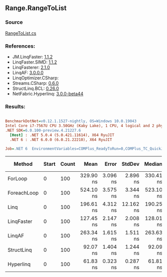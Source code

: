 ﻿## Range.RangeToList

### Source
[RangeToList.cs](../LinqBenchmarks/Range/RangeToList.cs)

### References:
- JM.LinqFaster: [1.1.2](https://www.nuget.org/packages/JM.LinqFaster/1.1.2)
- LinqFaster.SIMD: [1.1.2](https://www.nuget.org/packages/LinqFaster.SIMD/1.0.3)
- LinqFasterer: [2.1.0](https://www.nuget.org/packages/LinqFasterer/2.1.0)
- LinqAF: [3.0.0.0](https://www.nuget.org/packages/LinqAF/3.0.0.0)
- LinqOptimizer.CSharp: [](https://www.nuget.org/packages/LinqOptimizer.CSharp/)
- Streams.CSharp: [0.6.0](https://www.nuget.org/packages/Streams.CSharp/0.6.0)
- StructLinq.BCL: [0.26.0](https://www.nuget.org/packages/StructLinq/0.26.0)
- NetFabric.Hyperlinq: [3.0.0-beta44](https://www.nuget.org/packages/NetFabric.Hyperlinq/3.0.0-beta44)

### Results:
``` ini

BenchmarkDotNet=v0.12.1.1527-nightly, OS=Windows 10.0.19043
Intel Core i7-7567U CPU 3.50GHz (Kaby Lake), 1 CPU, 4 logical and 2 physical cores
.NET SDK=6.0.100-preview.4.21227.6
  [Host] : .NET 5.0.4 (5.0.421.11614), X64 RyuJIT
  .NET 6 : .NET 6.0.0 (6.0.21.22210), X64 RyuJIT

Job=.NET 6  EnvironmentVariables=COMPlus_ReadyToRun=0,COMPlus_TC_QuickJitForLoops=1,COMPlus_TieredPGO=1  Runtime=.NET 6.0  

```
|      Method | Start | Count |      Mean |    Error |    StdDev |    Median | Ratio | RatioSD |  Gen 0 | Gen 1 | Gen 2 | Allocated |
|------------ |------ |------ |----------:|---------:|----------:|----------:|------:|--------:|-------:|------:|------:|----------:|
|     ForLoop |     0 |   100 | 329.90 ns | 3.096 ns |  2.896 ns | 330.41 ns |  1.00 |    0.00 | 0.5660 |     - |     - |   1,184 B |
| ForeachLoop |     0 |   100 | 524.10 ns | 3.575 ns |  3.344 ns | 523.10 ns |  1.59 |    0.02 | 0.5922 |     - |     - |   1,240 B |
|        Linq |     0 |   100 | 196.61 ns | 4.312 ns | 12.162 ns | 190.25 ns |  0.64 |    0.04 | 0.2370 |     - |     - |     496 B |
|  LinqFaster |     0 |   100 | 127.45 ns | 2.147 ns |  2.008 ns | 128.01 ns |  0.39 |    0.01 | 0.4206 |     - |     - |     880 B |
|      LinqAF |     0 |   100 | 263.34 ns | 1.615 ns |  1.511 ns | 263.63 ns |  0.80 |    0.01 | 0.2179 |     - |     - |     456 B |
|  StructLinq |     0 |   100 |  92.07 ns | 1.404 ns |  1.244 ns |  92.09 ns |  0.28 |    0.00 | 0.2180 |     - |     - |     456 B |
|   Hyperlinq |     0 |   100 |  61.83 ns | 0.323 ns |  0.287 ns |  61.81 ns |  0.19 |    0.00 | 0.2180 |     - |     - |     456 B |
